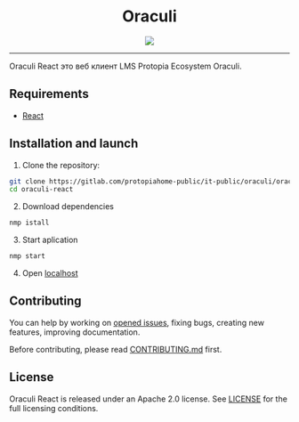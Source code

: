 <div align="center">
<h1>Oraculi</h1>
<img src="https://lh6.googleusercontent.com/oeS8ZUL7Um4H5bBdR4Wd42hSjUM3FRvPeo9UntMKOW5LyDmMFajqcLHwdh1avRH_onxaoa0KGy5tuK9jNf2k=w1920-h969">

</div>

---


Oraculi React это веб клиент LMS Protopia Ecosystem Oraculi.


## Requirements
* [React](https://ru.reactjs.org/) 

## Installation and launch
1. Clone the repository:
```bash
git clone https://gitlab.com/protopiahome-public/it-public/oraculi/oraculi-react
cd oraculi-react
```
2. Download dependencies 
```bash
nmp istall
```
3. Start aplication
```bash
nmp start
```
4. Open [localhost](https://localhost:3000) 

## Contributing
You can help by working on [opened issues](https://gitlab.com/protopiahome-public/it-public/oraculi/oraculi-react/-/issues), fixing bugs, creating new features, improving documentation.

Before contributing, please read [CONTRIBUTING.md](CONTRIBUTING.md) first.


## License
Oraculi React is released under an Apache 2.0 license. See [LICENSE](LICENSE) for the full licensing conditions.
